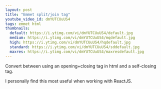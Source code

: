 ```yaml
---
layout: post
title: "Emmet split/join tag"
youtube_video_id: dmYUTCUuUS4
tags: emmet html
thumbnails:
  default: https://i.ytimg.com/vi/dmYUTCUuUS4/default.jpg
  medium: https://i.ytimg.com/vi/dmYUTCUuUS4/mqdefault.jpg
  high: https://i.ytimg.com/vi/dmYUTCUuUS4/hqdefault.jpg
  standard: https://i.ytimg.com/vi/dmYUTCUuUS4/sddefault.jpg
  maxres: https://i.ytimg.com/vi/dmYUTCUuUS4/maxresdefault.jpg
---
```


Convert between using an opening+closing tag in html and a self-closing tag.

I personally find this most useful when working with ReactJS.
